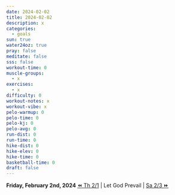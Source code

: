 ```yaml
---
date: 2024-02-02
title: 2024-02-02
description: x
categories:
  - goals
sun: true
water24oz: true
pray: false
meditate: false
sss: false
workout-time: 0
muscle-groups:
  - x
exercises:
  - x
difficulty: 0
workout-notes: x
workout-vibe: x
pelo-warmup: 0
pelo-time: 0
pelo-kj: 0
pelo-avg: 0
run-dist: 0
run-time: 0
hike-dist: 0
hike-elev: 0
hike-time: 0
basketball-time: 0
draft: false
---
```

**Friday, February 2nd, 2024**
[⏪ Th 2/1](goals/2024-02-01) | Let God Prevail | [Sa 2/3 ⏩](goals/2024-02-03)


